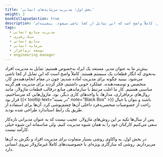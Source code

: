 ```yaml
---
title: 'بخش اول: مدیریت سرمایه‌های انسانی'
weight: 3
bookCollapseSection: true
description: 'بیش‌تر ما به عنوان مدیر، مستعد یک نقص به‌خصوص هستیم: تمایل به مدیریت افراد به عنوان اجزاء ماژولار. کاملاً واضح است که این تمایل از کجا ناشی می‌شود. پیشینه‌ای...'
tags:
  - مدیریت منابع انسانی
  - سبک رهبری
  - منابع انسانی
  - سرمایه انسانی
  - توسعه نرم‌افزار
  - engineering manager
---
```


بیش‌تر ما به عنوان مدیر، مستعد یک ایراد به‌خصوص هستیم: تمایل به مدیریت افراد به‌نحوی که انگار قطعات یک سیستم هستند. کاملاً واضح است که این تمایل از کجا ناشی می‌شود. ببینید چگونه برای مدیریت آماده شدیم: چون در مقام انجام‌دهنده‌ی کار، متخصص و توسعه‌دهنده، عملکرد خوبی داشتیم، فکر کردند برای مدیریت هم گزینه مناسبی هستیم. کار ما اغلب مرتبط با سازماندهی منابع درقالب قطعات ماژولار، مانند روال‌های نرم‌افزاری، مدارها، یا واحدهای کاری دیگر، بود. ماژول‌‌هایی که می‌ساختیم، قرار بود {{< tooltip text="در بسته" note="Black Box" >}} باشند و بتوان با خیال راحت از خصوصیات منحصربه‌فرد داخلی آن‌ها چشم‌پوشی کرد. آن‌ها برای استفاده از طریق یک رابط استاندارد طراحی شده بودند.

پس از سال‌ها تکیه بر این روش‌های ماژولار، عجیب نیست که به عنوان مدیرانی تازه‌کار سعی می‌کنیم کارکنان خود را به همان شیوه مدیریت کنیم. ولی متاسفانه این شیوه خیلی کارآمد نیست.

در بخش اول، به واکاوی روشی بسیار متفاوت برای مدیریت افراد و نگرش به آن‌ها می‌پردازیم. روشی که سازگاری ویژه‌ای با خصوصیت‌های کاملاً غیر‌ماژولار نیروی انسانی دارد.
